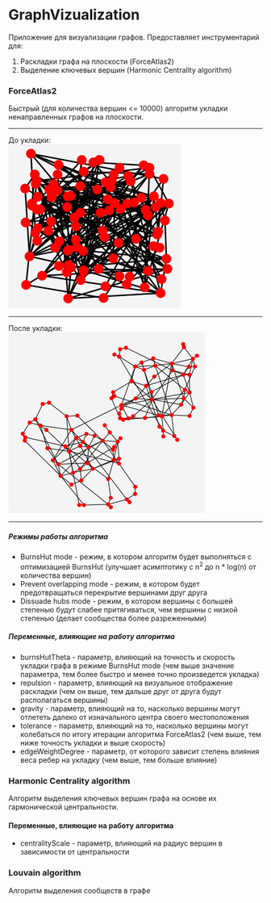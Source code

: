 # GraphVizualization
Приложение для визуализации графов.
Предоставляет инструментарий для:
1) Раскладки графа на плоскости (ForceAtlas2)
2) Выделение ключевых вершин (Harmonic Centrality algorithm)

### ForceAtlas2
Быстрый (для количества вершин <= 10000) алгоритм укладки ненаправленных графов на плоскости.
***
До укладки:<br/>
![example1](pictures/img.png)
***
После укладки:<br/>
![example2](pictures/img2.png)
***

##### Режимы работы алгоритма
* BurnsHut mode - режим, в котором алгоритм будет выполняться с оптимизацией BurnsHut (улучшает асимптотику с n<sup>2</sup> до n * log(n) от количества вершин)
* Prevent overlapping mode - режим, в котором будет предотвращаться перекрытие вершинами друг друга
* Dissuade hubs mode - режим, в котором вершины с большей степенью будут слабее притягиваться, чем вершины с низкой степенью (делает сообщества более разреженными)

##### Переменные, влияющие на работу алгоритма
* burnsHutTheta - параметр, влияющий на точность и скорость укладки графа в режиме BurnsHut mode (чем выше значение параметра, тем более быстро и менее точно произведется укладка)
* repulsion - параметр, влияющий на визуальное отображение раскладки (чем он выше, тем дальше друг от друга будут располагаться вершины)
* gravity - параметр, влияющий на то, насколько вершины могут отлететь далеко от изначального центра своего местоположения
* tolerance - параметр, влияющий на то, насколько вершины могут колебаться по итогу итерации алгоритма ForceAtlas2 (чем выше, тем ниже точность укладки и выше скорость)
* edgeWeightDegree - параметр, от которого зависит степень влияния веса ребер на укладку (чем выше, тем больше влияние)

### Harmonic Centrality algorithm
Алгоритм выделения ключевых вершин графа на основе их гармонической центральности. 

#### Переменные, влияющие на работу алгоритма 
* centralityScale - параметр, влияющий на радиус вершин в зависимости от центральности

### Louvain algorithm
Алгоритм выделения сообществ в графе
